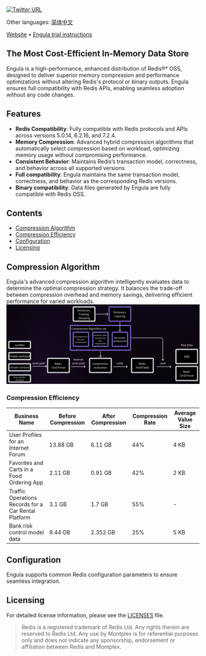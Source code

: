 [![Twitter URL](https://img.shields.io/twitter/follow/MontplexDB?style=social)](https://x.com/MontplexDB)

Other languages: [简体中文](README.zh-CN.md)

[Website](https://www.montplex.com/) • [Engula trial instructions](engula-test-intro.md)
## The Most Cost-Efficient In-Memory Data Store
Engula is a high-performance, enhanced distribution of Redis®* OSS, designed to deliver superior memory compression and performance optimizations without altering Redis's protocol or binary outputs. Engula ensures full compatibility with Redis APIs, enabling seamless adoption without any code changes.

## Features

- **Redis Compatibility**: Fully compatible with Redis protocols and APIs across versions 5.0.14, 6.2.16, and 7.2.4.
- **Memory Compression**: Advanced hybrid compression algorithms that automatically select compression based on workload, optimizing memory usage without compromising performance.
- **Consistent Behavior**: Maintains Redis’s transaction model, correctness, and behavior across all supported versions.
- **Full compatibility**: Engula maintains the same transaction model, correctness, and behavior as the corresponding Redis versions.
- **Binary compatibility**: Data files generated by Engula are fully compatible with Redis OSS.

## Contents

- [Compression Algorithm](#compression-algorithm)
- [Compression Efficiency](#compression-efficiency)
- [Configuration](#configuration)
- [Licensing](#licensing)

## Compression Algorithm
Engula's advanced compression algorithm intelligently evaluates data to determine the optimal compression strategy. It balances the trade-off between compression overhead and memory savings, delivering efficient performance for varied workloads.
![Transparent-hybrid-compression-en.png](assets/Transparent-hybrid-compression-en.png)
### Compression Efficiency

| **Business Name**                                    | **Before Compression** | **After Compression** | **Compression Rate** | **Average Value Size** |
|------------------------------------------------------|------------------------|-----------------------|----------------------|------------------------|
| User Profiles for an Internet Forum                  | 13.88 GB               | 6.11 GB               | 44%                  | 4 KB                   |
| Favorites and Carts in a Food Ordering App           | 2.11 GB                | 0.91 GB               | 42%                  | 2 KB                   |
| Traffic Operations Records for a Car Rental Platform | 3.1 GB                 | 1.7 GB                | 55%                  | -                      |
| Bank risk control model data                         | 9.44 GB                | 2.352 GB              | 25%                  | 5 KB                   |

## Configuration

Engula supports common Redis configuration parameters to ensure seamless integration.
## Licensing
For detailed license information, please see the [LICENSES](LICENSES) file.

> Redis is a registered trademark of Redis Ltd. Any rights therein are reserved to Redis Ltd. Any use by Montplex is for referential purposes only and does not indicate any sponsorship, endorsement or affiliation between Redis and Montplex.